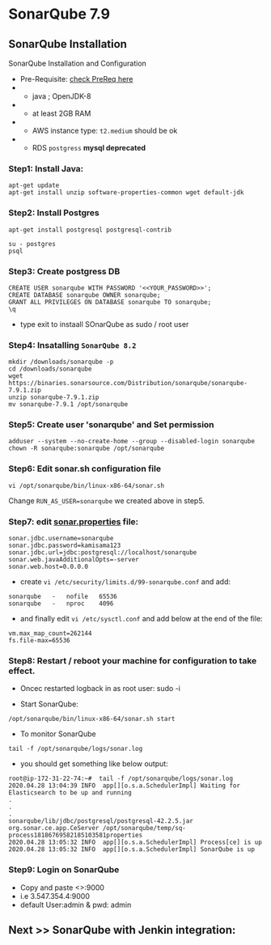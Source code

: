# **SonarQube 7.9**

## **SonarQube Installation**

SonarQube Installation and Configuration

- Pre-Requisite: [check PreReq here](https://docs.sonarqube.org/display/SONARqube71/Requirements)
- - java ; OpenJDK-8
- - at least 2GB RAM
- - AWS instance type: ``t2.medium`` should be ok
- - RDS ``postgress`` **mysql deprecated**

### Step1: Install Java:

```
apt-get update
apt-get install unzip software-properties-common wget default-jdk
```

### Step2: Install Postgres

```
apt-get install postgresql postgresql-contrib

su - postgres
psql

```
### Step3: Create postgress DB

```
CREATE USER sonarqube WITH PASSWORD '<<YOUR_PASSWORD>>';
CREATE DATABASE sonarqube OWNER sonarqube;
GRANT ALL PRIVILEGES ON DATABASE sonarqube TO sonarqube;
\q
```

- type exit to instaall SOnarQube as sudo / root user

### Step4: Insatalling ``SonarQube 8.2``

```
mkdir /downloads/sonarqube -p
cd /downloads/sonarqube
wget https://binaries.sonarsource.com/Distribution/sonarqube/sonarqube-7.9.1.zip
unzip sonarqube-7.9.1.zip
mv sonarqube-7.9.1 /opt/sonarqube
```

### Step5: Create user 'sonarqube' and Set permission 

```
adduser --system --no-create-home --group --disabled-login sonarqube
chown -R sonarqube:sonarqube /opt/sonarqube
```

### Step6: Edit sonar.sh configuration file

```
vi /opt/sonarqube/bin/linux-x86-64/sonar.sh
```

Change ``RUN_AS_USER=sonarqube`` we created above in step5.

### Step7: edit [sonar.properties](/sonar.properties) file:

```
sonar.jdbc.username=sonarqube
sonar.jdbc.password=kamisama123
sonar.jdbc.url=jdbc:postgresql://localhost/sonarqube
sonar.web.javaAdditionalOpts=-server
sonar.web.host=0.0.0.0
```

- create ``vi /etc/security/limits.d/99-sonarqube.conf`` and add:
```
sonarqube   -   nofile   65536
sonarqube   -   nproc    4096
```

- and finally edit ``vi /etc/sysctl.conf`` and add below at the end of the file:

```
vm.max_map_count=262144
fs.file-max=65536
```

### Step8: Restart / reboot your machine for configuration to take effect.

- Oncec restarted logback in as root user: sudo -i

- Start SonarQube:

```
/opt/sonarqube/bin/linux-x86-64/sonar.sh start
```

- To monitor SonarQube

```
tail -f /opt/sonarqube/logs/sonar.log
```
- you should get something like below output:

```
root@ip-172-31-22-74:~#  tail -f /opt/sonarqube/logs/sonar.log
2020.04.28 13:04:39 INFO  app[][o.s.a.SchedulerImpl] Waiting for Elasticsearch to be up and running
.
.
.
sonarqube/lib/jdbc/postgresql/postgresql-42.2.5.jar org.sonar.ce.app.CeServer /opt/sonarqube/temp/sq-process18186769582185103581properties
2020.04.28 13:05:32 INFO  app[][o.s.a.SchedulerImpl] Process[ce] is up
2020.04.28 13:05:32 INFO  app[][o.s.a.SchedulerImpl] SonarQube is up
```



### Step9: Login on SonarQube

- Copy and paste <<your-machine-public-ip>>:9000
- i.e 3.547.354.4:9000
- default User:admin & pwd: admin

## **Next >> SonarQube with Jenkin integration:**

